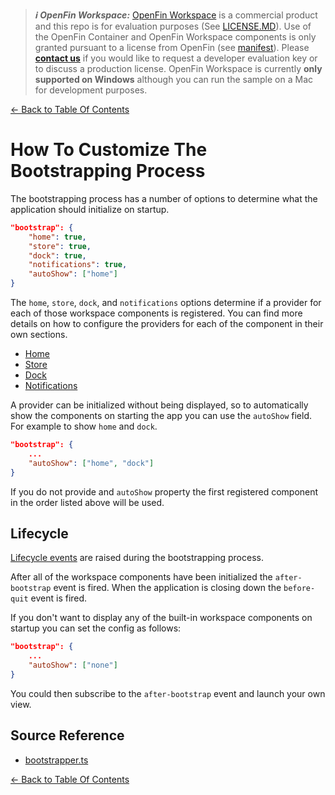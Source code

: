> **_:information_source: OpenFin Workspace:_** [OpenFin Workspace](https://www.openfin.co/workspace/) is a commercial product and this repo is for evaluation purposes (See [LICENSE.MD](../LICENSE.MD)). Use of the OpenFin Container and OpenFin Workspace components is only granted pursuant to a license from OpenFin (see [manifest](../public/manifest.fin.json)). Please [**contact us**](https://www.openfin.co/workspace/poc/) if you would like to request a developer evaluation key or to discuss a production license.
> OpenFin Workspace is currently **only supported on Windows** although you can run the sample on a Mac for development purposes.

[<- Back to Table Of Contents](../README.md)

# How To Customize The Bootstrapping Process

The bootstrapping process has a number of options to determine what the application should initialize on startup.

```json
"bootstrap": {
    "home": true,
    "store": true,
    "dock": true,
    "notifications": true,
    "autoShow": ["home"]
}
```

The `home`, `store`, `dock`, and `notifications` options determine if a provider for each of those workspace components is registered. You can find more details on how to configure the providers for each of the component in their own sections.

- [Home](./how-to-customize-home.md)
- [Store](./how-to-customize-store.md)
- [Dock](./how-to-customize-dock.md)
- [Notifications](./how-to-customize-notification-center.md)

A provider can be initialized without being displayed, so to automatically show the components on starting the app you can use the `autoShow` field. For example to show `home` and `dock`.

```json
"bootstrap": {
    ...
    "autoShow": ["home", "dock"]
}
```

If you do not provide and `autoShow` property the first registered component in the order listed above will be used.

## Lifecycle

[Lifecycle events](./how-to-use-lifecycle-events.md) are raised during the bootstrapping process.

After all of the workspace components have been initialized the `after-bootstrap` event is fired. When the application is closing down the `before-quit` event is fired.

If you don't want to display any of the built-in workspace components on startup you can set the config as follows:

```json
"bootstrap": {
    ...
    "autoShow": ["none"]
}
```

You could then subscribe to the `after-bootstrap` event and launch your own view.

## Source Reference

- [bootstrapper.ts](../client/src/framework/bootstrapper.ts)

[<- Back to Table Of Contents](../README.md)
